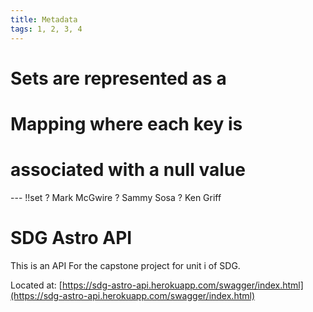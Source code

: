 ```yaml
---
title: Metadata
tags: 1, 2, 3, 4
---
```


# Sets are represented as a
# Mapping where each key is
# associated with a null value
--- !!set
? Mark McGwire
? Sammy Sosa
? Ken Griff


# SDG Astro API

This is an API For the capstone project for unit i of SDG. 

Located at: 
[https://sdg-astro-api.herokuapp.com/swagger/index.html](https://sdg-astro-api.herokuapp.com/swagger/index.html)